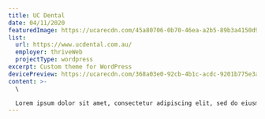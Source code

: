 ```yaml
---
title: UC Dental
date: 04/11/2020
featuredImage: https://ucarecdn.com/45a80706-0b70-46ea-a2b5-89b3a4150d95/
list:
  url: https://www.ucdental.com.au/
  employer: thriveWeb
  projectType: wordpress
excerpt: Custom theme for WordPress
devicePreview: https://ucarecdn.com/368a03e0-92cb-4b1c-acdc-9201b775e3ae/
content: >-
  \

  Lorem ipsum dolor sit amet, consectetur adipiscing elit, sed do eiusmod tempor incididunt ut labore et dolore magna aliqua. Nisl nunc mi ipsum faucibus vitae aliquet nec ullamcorper sit.
---
```

